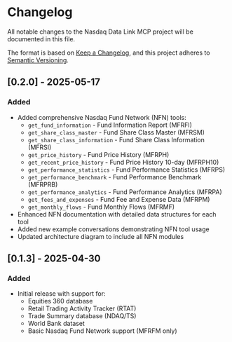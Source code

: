 # Changelog

All notable changes to the Nasdaq Data Link MCP project will be documented in this file.

The format is based on [Keep a Changelog](https://keepachangelog.com/en/1.0.0/),
and this project adheres to [Semantic Versioning](https://semver.org/spec/v2.0.0.html).

## [0.2.0] - 2025-05-17

### Added
- Added comprehensive Nasdaq Fund Network (NFN) tools:
  - `get_fund_information` - Fund Information Report (MFRFI)
  - `get_share_class_master` - Fund Share Class Master (MFRSM)
  - `get_share_class_information` - Fund Share Class Information (MFRSI)
  - `get_price_history` - Fund Price History (MFRPH)
  - `get_recent_price_history` - Fund Price History 10-day (MFRPH10)
  - `get_performance_statistics` - Fund Performance Statistics (MFRPS)
  - `get_performance_benchmark` - Fund Performance Benchmark (MFRPRB)
  - `get_performance_analytics` - Fund Performance Analytics (MFRPA)
  - `get_fees_and_expenses` - Fund Fee and Expense Data (MFRPM)
  - `get_monthly_flows` - Fund Monthly Flows (MFRMF)
- Enhanced NFN documentation with detailed data structures for each tool
- Added new example conversations demonstrating NFN tool usage
- Updated architecture diagram to include all NFN modules

## [0.1.3] - 2025-04-30

### Added
- Initial release with support for:
  - Equities 360 database
  - Retail Trading Activity Tracker (RTAT)
  - Trade Summary database (NDAQ/TS)
  - World Bank dataset
  - Basic Nasdaq Fund Network support (MFRFM only)